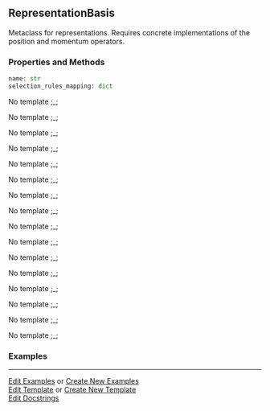 ## <a id="Psience.BasisReps.Bases.RepresentationBasis">RepresentationBasis</a>
Metaclass for representations.
Requires concrete implementations of the position and momentum operators.

### Properties and Methods
```python
name: str
selection_rules_mapping: dict
```
No template ;_;

No template ;_;

No template ;_;

No template ;_;

No template ;_;

No template ;_;

No template ;_;

No template ;_;

No template ;_;

No template ;_;

No template ;_;

No template ;_;

No template ;_;

No template ;_;

No template ;_;

No template ;_;

### Examples


___

[Edit Examples](https://github.com/McCoyGroup/Psience/edit/gh-pages/ci/examples/ci/docs/Psience/BasisReps/Bases/RepresentationBasis.md) or 
[Create New Examples](https://github.com/McCoyGroup/Psience/new/gh-pages/?filename=ci/examples/ci/docs/Psience/BasisReps/Bases/RepresentationBasis.md) <br/>
[Edit Template](https://github.com/McCoyGroup/Psience/edit/gh-pages/ci/docs/ci/docs/Psience/BasisReps/Bases/RepresentationBasis.md) or 
[Create New Template](https://github.com/McCoyGroup/Psience/new/gh-pages/?filename=ci/docs/templates/ci/docs/Psience/BasisReps/Bases/RepresentationBasis.md) <br/>
[Edit Docstrings](https://github.com/McCoyGroup/Psience/edit/edit/BasisReps/Bases.py?message=Update%20Docs)